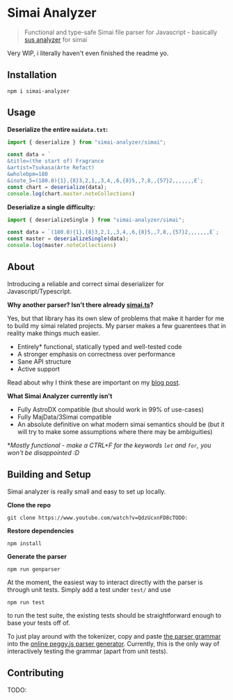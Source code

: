 # Simai Analyzer

>Functional and type-safe Simai file parser for Javascript - basically [sus analyzer](https://www.npmjs.com/package/sus-analyzer) for simai

Very WIP, i literally haven't even finished the readme yo.

## Installation

```
npm i simai-analyzer
```

## Usage

**Deserialize the entire `maidata.txt`:**
```ts
import { deserialize } from "simai-analyzer/simai";

const data = `
&title=(the start of) Fragrance
&artist=Tsukasa(Arte Refact)
&wholebpm=180
&inote_5=(180.0){1},{8}3,2,1,,3,4,,6,{8}5,,7,8,,{57}2,,,,,,,E`;
const chart = deserialize(data);
console.log(chart.master.noteCollections)
```

**Deserialize a single difficulty:**
```ts
import { deserializeSingle } from "simai-analyzer/simai";

const data = `(180.0){1},{8}3,2,1,,3,4,,6,{8}5,,7,8,,{57}2,,,,,,,E`;
const master = deserializeSingle(data);
console.log(master.noteCollections)
```

## About

Introducing a reliable and correct simai deserializer for 
Javascript/Typescript.

**Why another parser? Isn't there already [simai.ts](https://www.youtube.com/watch?v=QdzUcxnFD8c)?**

Yes, but that library has its own slew of problems that make it harder for me to
build my simai related projects. My parser makes a few guarentees that 
in reality make things much easier.

- Entirely\* functional, statically typed and well-tested code 
- A stronger emphasis on correctness over performance
- Sane API structure 
- Active support

Read about why I think these are important on my [blog post](https://www.youtube.com/watch?v=QdzUcxnFD8c).

**What Simai Analyzer currently isn't**

- Fully AstroDX compatible (but should work in 99% of use-cases)
- Fully MajData/3Simai compatible
- An absolute definitive on what modern simai semantics should be (but it will try to make some
assumptions where there may be ambiguities)

\**Mostly functional - make a CTRL+F for the keywords `let` and `for`, you won't be disappointed :D*

## Building and Setup

Simai analyzer is really small and easy to set up locally.

**Clone the repo**

```
git clone https://www.youtube.com/watch?v=QdzUcxnFD8cTODO:
```

**Restore dependencies**

```
npm install
```

**Generate the parser**

```
npm run genparser
```

At the moment, the easiest way to interact directly with the parser
is through unit tests. Simply add a test under `test/` and use

```
npm run test
```

to run the test suite, the existing tests should be 
straightforward enough to base your tests off of.

To just play around with the tokenizer, copy and paste 
[the parser grammar](grammar/parser.peggy) into the 
[online peggy.js parser generator](https://peggyjs.org/online.html).
Currently, this is the only way of interactively testing the grammar 
(apart from unit tests).

## Contributing

TODO:

